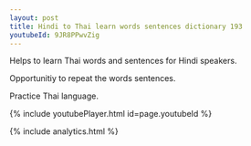```yaml
---
layout: post
title: Hindi to Thai learn words sentences dictionary 193 
youtubeId: 9JR8PPwvZig
---
```

 
 
Helps to learn Thai words and sentences for Hindi speakers.

Opportunitiy to repeat the words sentences. 

Practice Thai language. 
 
{% include youtubePlayer.html id=page.youtubeId %}
 
 
{% include analytics.html %}
